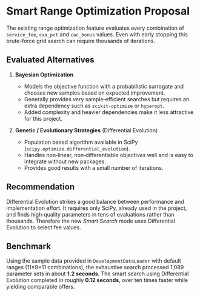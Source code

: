 # Smart Range Optimization Proposal

The existing range optimization feature evaluates every combination of `service_fee`, `cxa_pct` and `cac_bonus` values. Even with early stopping this brute-force grid search can require thousands of iterations.

## Evaluated Alternatives

1. **Bayesian Optimization**
   - Models the objective function with a probabilistic surrogate and chooses new samples based on expected improvement.
   - Generally provides very sample‑efficient searches but requires an extra dependency such as `scikit-optimize` or `hyperopt`.
   - Added complexity and heavier dependencies make it less attractive for this project.

2. **Genetic / Evolutionary Strategies** (Differential Evolution)
   - Population based algorithm available in SciPy (`scipy.optimize.differential_evolution`).
   - Handles non‑linear, non‑differentiable objectives well and is easy to integrate without new packages.
   - Provides good results with a small number of iterations.

## Recommendation

Differential Evolution strikes a good balance between performance and implementation effort. It requires only SciPy, already used in the project, and finds high‑quality parameters in tens of evaluations rather than thousands. Therefore the new *Smart Search* mode uses Differential Evolution to select fee values.

## Benchmark

Using the sample data provided in `DevelopmentDataLoader` with default ranges (11×9×11 combinations), the exhaustive search processed 1,089 parameter sets in about **1.2 seconds**. The smart search using Differential Evolution completed in roughly **0.12 seconds**, over ten times faster while yielding comparable offers.
